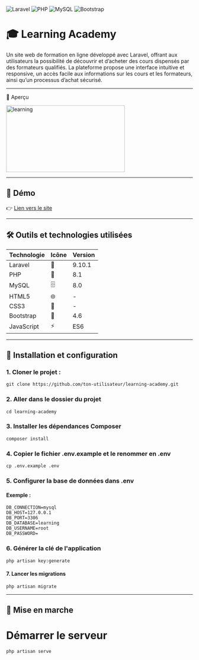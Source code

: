 ![Laravel](https://img.shields.io/badge/Laravel-9.10.1-red)
![PHP](https://img.shields.io/badge/PHP-8.1-blue)
![MySQL](https://img.shields.io/badge/MySQL-8.0-green)
![Bootstrap](https://img.shields.io/badge/Bootstrap-4.6-purple)

# 🎓 Learning Academy

Un site web de formation en ligne développé avec Laravel, offrant aux utilisateurs la possibilité de découvrir et d’acheter des cours dispensés par des formateurs qualifiés. La plateforme propose une interface intuitive et responsive, un accès facile aux informations sur les cours et les formateurs, ainsi qu’un processus d’achat sécurisé.

---

📸 Aperçu

<img width="320" height="180" alt="learning" src="https://github.com/user-attachments/assets/5c2d212b-057a-4655-884e-5933244c5079" />

---

## 🚀 Démo

👉 [Lien vers le site](https://learning.oumportfolio.com/)

---

## 🛠️ Outils et technologies utilisées

| Technologie | Icône | Version |
|------------|------|--------|
| Laravel    | 🖤    | 9.10.1 |
| PHP        | 🐘    | 8.1    |
| MySQL      | 🗄️    | 8.0    |
| HTML5      | 🌐    | -      |
| CSS3       | 🎨    | -      |
| Bootstrap  | 💠    | 4.6    |
| JavaScript | ⚡    | ES6    |

---

## 🚀 Installation et configuration

### 1. Cloner le projet :

```
git clone https://github.com/ton-utilisateur/learning-academy.git
```

### 2. Aller dans le dossier du projet

```
cd learning-academy
```

### 3. Installer les dépendances Composer

```
composer install
```

### 4. Copier le fichier .env.example et le renommer en .env

```
cp .env.example .env
```

### 5. Configurer la base de données dans .env
#### Exemple :

```
DB_CONNECTION=mysql
DB_HOST=127.0.0.1
DB_PORT=3306
DB_DATABASE=learning
DB_USERNAME=root
DB_PASSWORD=
```

### 6. Générer la clé de l'application

```
php artisan key:generate
```

#### 7. Lancer les migrations

```
php artisan migrate
```

---

## 🚀 Mise en marche
# Démarrer le serveur

```
php artisan serve
```
